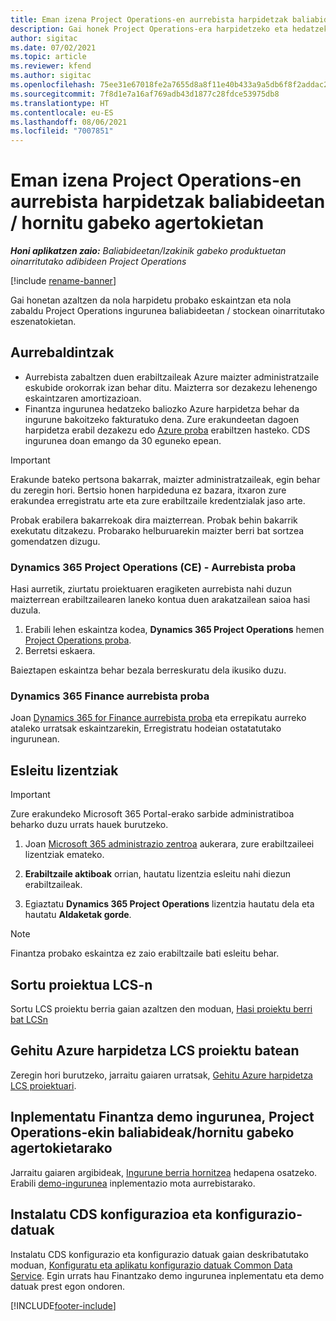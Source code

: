 ```yaml
---
title: Eman izena Project Operations-en aurrebista harpidetzak baliabideetan / hornitu gabeko agertokietan
description: Gai honek Project Operations-era harpidetzeko eta hedatzeko moduari buruzko informazioa eskaintzen du berreskuratutako / stockean oinarritutako eszenatokietarako.
author: sigitac
ms.date: 07/02/2021
ms.topic: article
ms.reviewer: kfend
ms.author: sigitac
ms.openlocfilehash: 75ee31e67018fe2a7655d8a8f11e40b433a9a5db6f8f2addac27844f18fffe8d
ms.sourcegitcommit: 7f8d1e7a16af769adb43d1877c28fdce53975db8
ms.translationtype: HT
ms.contentlocale: eu-ES
ms.lasthandoff: 08/06/2021
ms.locfileid: "7007851"
---
```

# <a name="sign-up-for-project-operations-preview-subscriptions-for-resource-non-stocked-scenarios"></a>Eman izena Project Operations-en aurrebista harpidetzak baliabideetan / hornitu gabeko agertokietan

_**Honi aplikatzen zaio:** Baliabideetan/Izakinik gabeko produktuetan oinarritutako adibideen Project Operations_

[!include [rename-banner](~/includes/cc-data-platform-banner.md)]

Gai honetan azaltzen da nola harpidetu probako eskaintzan eta nola zabaldu Project Operations ingurunea baliabideetan / stockean oinarritutako eszenatokietan.

## <a name="prerequisites"></a>Aurrebaldintzak
- Aurrebista zabaltzen duen erabiltzaileak Azure maizter administratzaile eskubide orokorrak izan behar ditu. Maizterra sor dezakezu lehenengo eskaintzaren amortizazioan. 
- Finantza ingurunea hedatzeko baliozko Azure harpidetza behar da ingurune bakoitzeko fakturatuko dena. Zure erakundeetan dagoen harpidetza erabil dezakezu edo [Azure proba](https://azure.microsoft.com/en-us/free/) erabiltzen hasteko. CDS ingurunea doan emango da 30 eguneko epean.

> [!IMPORTANT]
> Erakunde bateko pertsona bakarrak, maizter administratzaileak, egin behar du zeregin hori. Bertsio honen harpideduna ez bazara, itxaron zure erakundea erregistratu arte eta zure erabiltzaile kredentzialak jaso arte.
> 
> Probak erabilera bakarrekoak dira maizterrean. Probak behin bakarrik exekutatu ditzakezu. Probarako helburuarekin maizter berri bat sortzea gomendatzen dizugu.


### <a name="dynamics-365-project-operations-ce---preview-trial"></a>Dynamics 365 Project Operations (CE) - Aurrebista proba 

Hasi aurretik, ziurtatu proiektuaren eragiketen aurrebista nahi duzun maizterrean erabiltzailearen laneko kontua duen arakatzailean saioa hasi duzula.

1. Erabili lehen eskaintza kodea, **Dynamics 365 Project Operations** hemen [Project Operations proba](https://aka.ms/try-po).
2. Berretsi eskaera.

  Baieztapen eskaintza behar bezala berreskuratu dela ikusiko duzu.

### <a name="dynamics-365-finance-preview-trial"></a>Dynamics 365 Finance aurrebista proba

Joan [Dynamics 365 for Finance aurrebista proba](https://aka.ms/trypoche) eta errepikatu aurreko ataleko urratsak eskaintzarekin, Erregistratu hodeian ostatatutako ingurunean.  

## <a name="assign-licenses"></a>Esleitu lizentziak

> [!IMPORTANT]
> Zure erakundeko Microsoft 365 Portal-erako sarbide administratiboa beharko duzu urrats hauek burutzeko.

1. Joan [Microsoft 365 administrazio zentroa](https://portal.office.com/) aukerara, zure erabiltzaileei lizentziak emateko.

2. **Erabiltzaile aktiboak** orrian, hautatu lizentzia esleitu nahi diezun erabiltzaileak.

3. Egiaztatu **Dynamics 365 Project Operations** lizentzia hautatu dela eta hautatu **Aldaketak gorde**.

> [!NOTE]
> Finantza probako eskaintza ez zaio erabiltzaile bati esleitu behar.

## <a name="start-a-new-project-in-lcs"></a>Sortu proiektua LCS-n

Sortu LCS proiektu berria gaian azaltzen den moduan, [Hasi proiektu berri bat LCSn](create-lcs-project.md)

## <a name="add-an-azure-subscription-to-an-lcs-project"></a>Gehitu Azure harpidetza LCS proiektu batean

Zeregin hori burutzeko, jarraitu gaiaren urratsak, [Gehitu Azure harpidetza LCS proiektuari](resource-add-azure-subscription-lcs-project.md).

## <a name="deploy-finance-demo-environment-with-project-operations-for-resourcenon-stocked-scenarios"></a>Inplementatu Finantza demo ingurunea, Project Operations-ekin baliabideak/hornitu gabeko agertokietarako

Jarraitu gaiaren argibideak, [Ingurune berria hornitzea](resource-provision-new-environment.md) hedapena osatzeko. Erabili [demo-ingurunea](/dynamics365/fin-ops-core/dev-itpro/deployment/deploy-demo-environment) inplementazio mota aurrebistarako. 

## <a name="install-cds-setup-and-configuration-data"></a>Instalatu CDS konfigurazioa eta konfigurazio-datuak

Instalatu CDS konfigurazio eta konfigurazio datuak gaian deskribatutako moduan, [Konfiguratu eta aplikatu konfigurazio datuak Common Data Service](resource-apply-pro-setup-config-data.md).
Egin urrats hau Finantzako demo ingurunea inplementatu eta demo datuak prest egon ondoren.


[!INCLUDE[footer-include](../includes/footer-banner.md)]
